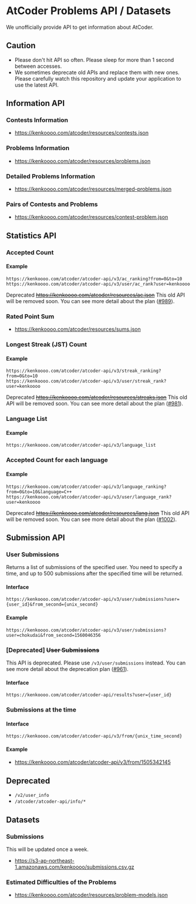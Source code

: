 # AtCoder Problems API / Datasets

We unofficially provide API to get information about AtCoder.

## Caution

- Please don't hit API so often. Please sleep for more than 1 second between accesses.
- We sometimes deprecate old APIs and replace them with new ones. Please carefully watch this repository and update your application to use the latest API.

## Information API

### Contests Information

- https://kenkoooo.com/atcoder/resources/contests.json

### Problems Information

- https://kenkoooo.com/atcoder/resources/problems.json

### Detailed Problems Information

- https://kenkoooo.com/atcoder/resources/merged-problems.json

### Pairs of Contests and Problems

- https://kenkoooo.com/atcoder/resources/contest-problem.json

## Statistics API

### Accepted Count

#### Example

```
https://kenkoooo.com/atcoder/atcoder-api/v3/ac_ranking?from=0&to=10
https://kenkoooo.com/atcoder/atcoder-api/v3/user/ac_rank?user=kenkoooo
```

Deprecated ~~https://kenkoooo.com/atcoder/resources/ac.json~~ This old API will be removed soon. You can see more detail about the plan ([#989](https://github.com/kenkoooo/AtCoderProblems/issues/989)).

### Rated Point Sum

- https://kenkoooo.com/atcoder/resources/sums.json

### Longest Streak (JST) Count

#### Example

```
https://kenkoooo.com/atcoder/atcoder-api/v3/streak_ranking?from=0&to=10
https://kenkoooo.com/atcoder/atcoder-api/v3/user/streak_rank?user=kenkoooo
```

Deprecated ~~https://kenkoooo.com/atcoder/resources/streaks.json~~ This old API will be removed soon. You can see more detail about the plan ([#981](https://github.com/kenkoooo/AtCoderProblems/issues/981)).

### Language List

#### Example

```
https://kenkoooo.com/atcoder/atcoder-api/v3/language_list
```

### Accepted Count for each language

#### Example

```
https://kenkoooo.com/atcoder/atcoder-api/v3/language_ranking?from=0&to=10&language=C++
https://kenkoooo.com/atcoder/atcoder-api/v3/user/language_rank?user=kenkoooo
```

Deprecated ~~https://kenkoooo.com/atcoder/resources/lang.json~~ This old API will be removed soon. You can see more detail about the plan ([#1002](https://github.com/kenkoooo/AtCoderProblems/issues/1002)).

## Submission API

### User Submissions

Returns a list of submissions of the specified user.
You need to specify a time, and up to 500 submissions after the specified time will be returned.

#### Interface

```
https://kenkoooo.com/atcoder/atcoder-api/v3/user/submissions?user={user_id}&from_second={unix_second}
```

#### Example

```
https://kenkoooo.com/atcoder/atcoder-api/v3/user/submissions?user=chokudai&from_second=1560046356
```

### [Deprecated] ~~User Submissions~~

This API is deprecated. Please use `/v3/user/submissions` instead. You can see more detail about the deprecation plan ([#961](https://github.com/kenkoooo/AtCoderProblems/issues/961)).

#### Interface

```
https://kenkoooo.com/atcoder/atcoder-api/results?user={user_id}
```

### Submissions at the time

#### Interface

```
https://kenkoooo.com/atcoder/atcoder-api/v3/from/{unix_time_second}
```

#### Example

- https://kenkoooo.com/atcoder/atcoder-api/v3/from/1505342145

## Deprecated

- `/v2/user_info`
- `/atcoder/atcoder-api/info/*`

## Datasets

### Submissions

This will be updated once a week.

- https://s3-ap-northeast-1.amazonaws.com/kenkoooo/submissions.csv.gz

### Estimated Difficulties of the Problems

- https://kenkoooo.com/atcoder/resources/problem-models.json
